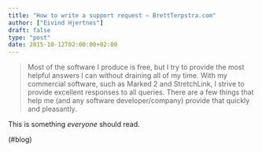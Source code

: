 ```yaml
---
title: "How to write a support request – BrettTerpstra.com"
author: ["Eivind Hjertnes"]
draft: false
type: "post"
date: 2015-10-12T02:00:00+02:00
---
```


> Most of the software I produce is free, but I try to provide the most
> helpful answers I can without draining all of my time. With my
> commercial software, such as Marked 2 and StretchLink, I strive to
> provide excellent responses to all queries. There are a few things
> that help me (and any software developer/company) provide that quickly
> and pleasantly.

This is something _everyone_ should read.

(#blog)
